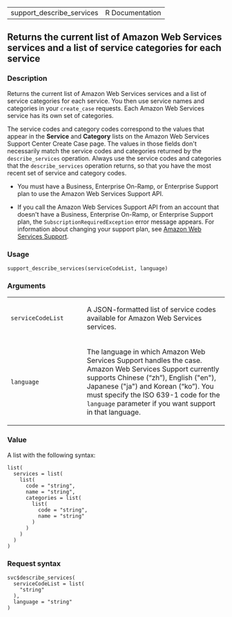 <table style="width: 100%;">
<tbody>
<tr class="odd">
<td>support_describe_services</td>
<td style="text-align: right;">R Documentation</td>
</tr>
</tbody>
</table>

## Returns the current list of Amazon Web Services services and a list of service categories for each service

### Description

Returns the current list of Amazon Web Services services and a list of
service categories for each service. You then use service names and
categories in your `create_case` requests. Each Amazon Web Services
service has its own set of categories.

The service codes and category codes correspond to the values that
appear in the **Service** and **Category** lists on the Amazon Web
Services Support Center Create Case page. The values in those fields
don't necessarily match the service codes and categories returned by the
`describe_services` operation. Always use the service codes and
categories that the `describe_services` operation returns, so that you
have the most recent set of service and category codes.

-   You must have a Business, Enterprise On-Ramp, or Enterprise Support
    plan to use the Amazon Web Services Support API.

-   If you call the Amazon Web Services Support API from an account that
    doesn't have a Business, Enterprise On-Ramp, or Enterprise Support
    plan, the `SubscriptionRequiredException` error message appears. For
    information about changing your support plan, see [Amazon Web
    Services Support](https://aws.amazon.com/premiumsupport/).

### Usage

    support_describe_services(serviceCodeList, language)

### Arguments

<table>
<colgroup>
<col style="width: 35%" />
<col style="width: 65%" />
</colgroup>
<tbody>
<tr class="odd">
<td><code
id="support_describe_services_:_serviceCodeList">serviceCodeList</code></td>
<td><p>A JSON-formatted list of service codes available for Amazon Web
Services services.</p></td>
</tr>
<tr class="even">
<td><code id="support_describe_services_:_language">language</code></td>
<td><p>The language in which Amazon Web Services Support handles the
case. Amazon Web Services Support currently supports Chinese (“zh”),
English ("en"), Japanese ("ja") and Korean (“ko”). You must specify the
ISO 639-1 code for the <code>language</code> parameter if you want
support in that language.</p></td>
</tr>
</tbody>
</table>

### Value

A list with the following syntax:

    list(
      services = list(
        list(
          code = "string",
          name = "string",
          categories = list(
            list(
              code = "string",
              name = "string"
            )
          )
        )
      )
    )

### Request syntax

    svc$describe_services(
      serviceCodeList = list(
        "string"
      ),
      language = "string"
    )
